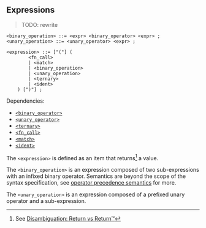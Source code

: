 ## Expressions

> TODO: rewrite

```ebnf
<binary_operation> ::= <expr> <binary_operator> <expr> ;
<unary_operation> ::= <unary_operator> <expr> ;

<expression> ::= ["("] (
        <fn_call>
        | <match>
        | <binary_operation>
        | <unary_operation>
        | <ternary>
        | <ident>
    ) [")"] ;
```

Dependencies:

- [`<binary_operator>`](operators.md#binary)
- [`<unary_operator>`](operators.md#unary)
- [`<ternary>`](control-flow/ternary.md)
- [`<fn_call>`](functions.md)
- [`<match>`](control-flow/pattern-matching.md)
- [`<ident>`](identifiers.md)

The `<expression>` is defined as an item that returns[^ret] a value.

The `<binary_operation>` is an expression composed of two sub-expressions with an infixed binary
operator. Semantics are beyond the scope of the syntax specification, see
[operator precedence semantics](../semantics/operator-precedence.md) for more.

The `<unary_operation>` is an expression composed of a prefixed unary operator and a sub-expression.

[^ret]: See [Disambiguation: Return vs Return™️](../introduction.md#return-vs-return™️)
